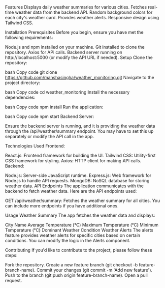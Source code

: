 Features
Displays daily weather summaries for various cities.
Fetches real-time weather data from the backend API.
Random background colors for each city's weather card.
Provides weather alerts.
Responsive design using Tailwind CSS.

Installation
Prerequisites
Before you begin, ensure you have met the following requirements:

Node.js and npm installed on your machine.
Git installed to clone the repository.
Axios for API calls.
Backend server running on http://localhost:5000 (or modify the API URL if needed).
Setup
Clone the repository:

bash
Copy code
git clone https://github.com/manshasingha/weather_monitoring.git
Navigate to the project directory:

bash
Copy code
cd weather_monitoring
Install the necessary dependencies:

bash
Copy code
npm install
Run the application:

bash
Copy code
npm start
Backend Server:

Ensure the backend server is running, and it is providing the weather data through the /api/weather/summary endpoint. You may have to set this up separately or modify the API call in the app.

Technologies Used
Frontend:

React.js: Frontend framework for building the UI.
Tailwind CSS: Utility-first CSS framework for styling.
Axios: HTTP client for making API calls.
Backend:

Node.js: Server-side JavaScript runtime.
Express.js: Web framework for Node.js to handle API requests.
MongoDB: NoSQL database for storing weather data.
API Endpoints
The application communicates with the backend to fetch weather data. Here are the API endpoints used:

GET /api/weather/summary: Fetches the weather summary for all cities.
You can include more endpoints if you have additional ones.

Usage
Weather Summary
The app fetches the weather data and displays:

City Name
Average Temperature (°C)
Maximum Temperature (°C)
Minimum Temperature (°C)
Dominant Weather Condition
Weather Alerts
The alerts feature provides weather alerts for specific cities based on certain conditions. You can modify the logic in the Alerts component.

Contributing
If you'd like to contribute to the project, please follow these steps:

Fork the repository.
Create a new feature branch (git checkout -b feature-branch-name).
Commit your changes (git commit -m 'Add new feature').
Push to the branch (git push origin feature-branch-name).
Open a pull request.
